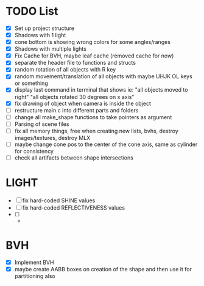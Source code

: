 # TODO List

- [x] Set up project structure
- [x] Shadows with 1 light
- [x] cone bottom is showing wrong colors for some angles/ranges
- [x] Shadows with multiple lights
- [x] Fix Cache for BVH, maybe leaf cache (removed cache for now)
- [x] separate the header file to functions and structs
- [x] random rotation of all objects with R key
- [x] random movement/translation of all objects with maybe UHJK OL keys or something
- [x] display last command in terminal that shows ie: "all objects moved to right" "all objects rotated 30 degrees on x axis"
- [x] fix drawing of object when camera is inside the object
- [ ] restructure main.c into different parts and folders
- [ ] change all make_shape functions to take pointers as argument
- [ ] Parsing of scene files
- [ ] fix all memory things, free when creating new lists, bvhs, destroy images/textures, destroy MLX
- [ ] maybe change cone pos to the center of the cone axis, same as cylinder for consistency
- [ ] check all artifacts between shape intersections

# LIGHT
- [ ] fix hard-coded SHINE values
- [ ] fix hard-coded REFLECTIVENESS values
- [ ] -

# BVH
- [x] Implement BVH
- [x] maybe create AABB boxes on creation of the shape and then use it for partitioning also